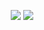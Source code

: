 <p align="center">
  <img src="https://github-readme-stats.vercel.app/api?username=Sklyvan&show_icons=true&theme=react" />
  <img src="https://github-readme-stats.vercel.app/api/pin/?username=Sklyvan&repo=Minerva" />
</p>
